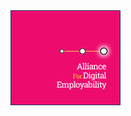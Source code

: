 <img align="right" src="https://github.com/AFDEmp/Java/blob/master/CB4_MMa18/images/afdempLogo.png">
